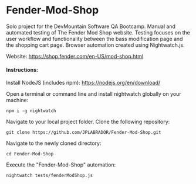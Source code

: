 # Fender-Mod-Shop
Solo project for the DevMountain Software QA Bootcamp. Manual and automated testing of The Fender Mod Shop website. Testing focuses on the user workflow and functionality between the bass modification page and the shopping cart page. Browser automation created using Nightwatch.js.

Website: https://shop.fender.com/en-US/mod-shop.html

#### Instructions:
Install NodeJS (includes npm): https://nodejs.org/en/download/

Open a terminal or command line and install nightwatch globally on your machine:
```
npm i -g nightwatch
```
Navigate to your local project folder.
Clone the following repository: 
```
git clone https://github.com/JPLABRADOR/Fender-Mod-Shop.git
```
Navigate to the newly cloned directory:
```
cd Fender-Mod-Shop
```
Execute the "Fender-Mod-Shop" automation:
```
nightwatch tests/fenderModShop.js
```
